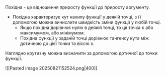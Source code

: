 Похідна - це відношення приросту функції до приросту аргументу.
- Похідна характеризує кут нахилу функції у деякій точці, з її допомогою можна вичислити швидкість зміни функції у любій точці.
	- Якщо похідна дорівнює нулю в деякій точці, то ця точка є або максимумом, або мінімумом.
	- Похідна функції у заданій точці дорівнює тангенсу кута між дотичною до цієї точки та віссю x.

Наглядно крутизну можна визначити за допомогою дотичної до точки функції.

![[Pasted image 20250821152524.png|400]]

